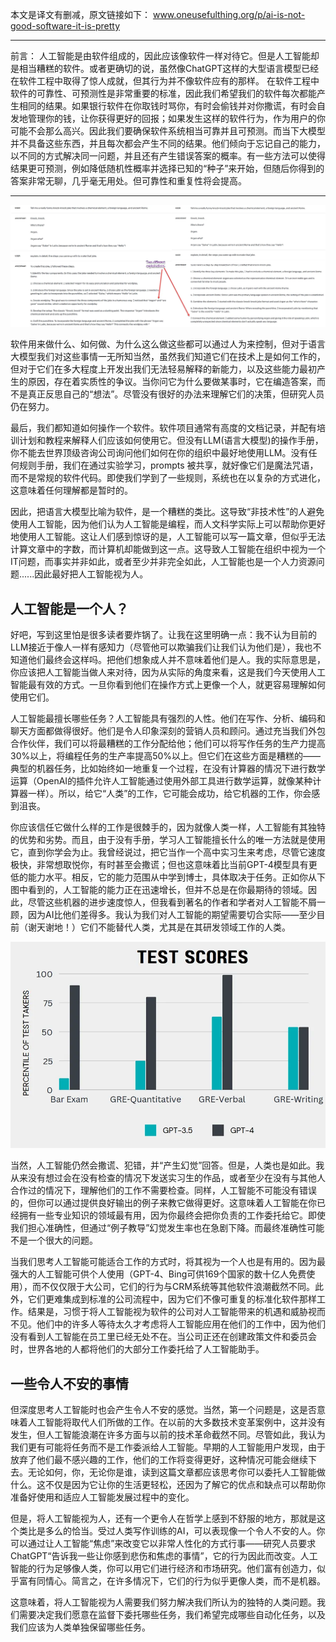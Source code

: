 本文是译文有删减，原文链接如下：
www.oneusefulthing.org/p/ai-is-not-good-software-it-is-pretty

---
前言：
人工智能是由软件组成的，因此应该像软件一样对待它。但是人工智能却是相当糟糕的软件。或者更确切的说，虽然像ChatGPT这样的大型语言模型已经在软件工程中取得了惊人成就，但其行为并不像软件应有的那样。
在软件工程中软件的可靠性、可预测性是非常重要的标准，因此我们希望我们的软件每次都能产生相同的结果。如果银行软件在你取钱时骂你，有时会偷钱并对你撒谎，有时会自发地管理你的钱，让你获得更好的回报；如果发生这样的软件行为，作为用户的你可能不会那么高兴。因此我们要确保软件系统相当可靠并且可预测。而当下大模型并不具备这些东西，并且每次都会产生不同的结果。他们倾向于忘记自己的能力，以不同的方式解决同一问题，并且还有产生错误答案的概率。有一些方法可以使得结果更可预测，例如降低随机性概率并选择已知的“种子”来开始，但随后你得到的答案非常无聊，几乎毫无用处。但可靠性和重复性将会提高。

---

![图片](./images/chatgpt.webp)

软件用来做什么、如何做、为什么这么做这些都可以通过人为来控制，但对于语言大模型我们对这些事情一无所知当然，虽然我们知道它们在技术上是如何工作的，但对于它们在多大程度上开发出我们无法轻易解释的新能力，以及这些能力最初产生的原因，存在着实质性的争议。当你问它为什么要做某事时，它在编造答案，而不是真正反思自己的“想法”。尽管没有很好的办法来理解它们的决策，但研究人员仍在努力。

最后，我们都知道如何操作一个软件。软件项目通常有高度的文档记录，并配有培训计划和教程来解释人们应该如何使用它。但没有LLM(语言大模型)的操作手册，你不能去世界顶级咨询公司询问他们如何在你的组织中最好地使用LLM。没有任何规则手册，我们在通过实验学习，prompts 被共享，就好像它们是魔法咒语，而不是常规的软件代码。即使我们学到了一些规则，系统也在以复杂的方式进化，这意味着任何理解都是暂时的。

因此，把语言大模型比喻为软件，是一个糟糕的类比。这导致“非技术性”的人避免使用人工智能，因为他们认为人工智能是编程，而人文科学实际上可以帮助你更好地使用人工智能。这让人们感到惊讶的是，人工智能可以写一篇文章，但似乎无法计算文章中的字数，而计算机却能做到这一点。这导致人工智能在组织中视为一个IT问题，而事实并非如此，或者至少并非完全如此，人工智能也是一个人力资源问题......因此最好把人工智能视为人。

## 人工智能是一个人？

好吧，写到这里怕是很多读者要炸锅了。让我在这里明确一点：我不认为目前的LLM接近于像人一样有感知力（尽管他可以欺骗我们让我们认为他们是），我也不知道他们最终会这样吗。把他们想象成人并不意味着他们是人。我的实际意思是，你应该把人工智能当做人来对待，因为从实际的角度来看，这是我们今天使用人工智能最有效的方式。一旦你看到他们在操作方式上更像一个人，就更容易理解如何使用它们。

人工智能最擅长哪些任务？人工智能具有强烈的人性。他们在写作、分析、编码和聊天方面都做得很好。他们是令人印象深刻的营销人员和顾问。通过充当我们外包合作伙伴，我们可以将最糟糕的工作分配给他；他们可以将写作任务的生产力提高30%以上，将编程任务的生产率提高50%以上。但它们在这些方面是糟糕的——典型的机器任务，比如始终如一地重复一个过程，在没有计算器的情况下进行数学运算（OpenAI的插件允许人工智能通过使用外部工具进行数学运算，就像某种计算器一样）。所以，给它“人类”的工作，它可能会成功，给它机器的工作，你会感到沮丧。

你应该信任它做什么样的工作是很棘手的，因为就像人类一样，人工智能有其独特的优势和劣势。而且，由于没有手册，学习人工智能擅长什么的唯一方法就是使用它，直到你学会为止。我曾经说过，把它当作一个高中实习生来考虑，尽管它速度极快，非常想取悦你，有时甚至会撒谎；但也这意味着比当前GPT-4模型具有更低的能力水平。相反，它的能力范围从中学到博士，具体取决于任务。正如你从下图中看到的，人工智能的能力正在迅速增长，但并不总是在你最期待的领域。因此，尽管这些机器的进步速度惊人，但我看到著名的作者和学者对人工智能不屑一顾，因为AI比他们差得多。我认为我们对人工智能的期望需要切合实际——至少目前（谢天谢地！）它们不能替代人类，尤其是在其研发领域工作的人类。

![图片](./images/testscore.webp)

当然，人工智能仍然会撒谎、犯错，并“产生幻觉”回答。但是，人类也是如此。我从来没有想过会在没有检查的情况下发送实习生的作品，或者至少在没有与其他人合作过的情况下，理解他们的工作不需要检查。同样，人工智能不可能没有错误的，但你可以通过提供良好输出的例子来教它做得更好。这意味着人工智能在你已经拥有一些专业知识的领域最有用，因为你最终会把你负责的工作委托给它。即使我们担心准确性，但通过“例子教导”幻觉发生率也在急剧下降。而最终准确性可能不是一个很大的问题。

当我们思考人工智能可能适合工作的方式时，将其视为一个人也是有用的。因为最强大的人工智能可供个人使用（GPT-4、Bing可供169个国家的数十亿人免费使用），而不仅仅限于大公司，它们的行为与CRM系统等其他软件浪潮截然不同。此外，它们更难集成到标准的公司流程中，因为它们不像可重复的标准化软件那样工作。结果是，习惯于将人工智能视为软件的公司对人工智能带来的机遇和威胁视而不见。他们中的许多人等待太久才考虑将人工智能应用在他们的工作中，因为他们没有看到人工智能在员工里已经无处不在。当公司正还在创建政策文件和委员会时，世界各地的人都将他们的大部分工作委托给了人工智能助手。

## 一些令人不安的事情

但深度思考人工智能时也会产生令人不安的感觉。当然，第一个问题是，这是否意味着人工智能将取代人们所做的工作。在以前的大多数技术变革案例中，这并没有发生，但人工智能浪潮在许多方面与以前的技术革命截然不同。尽管如此，我认为我们更有可能将任务而不是工作委派给人工智能。早期的人工智能用户发现，由于放弃了他们最不感兴趣的工作，他们的工作将变得更好，这种情况可能会继续下去。无论如何，你，无论你是谁，读到这篇文章都应该思考你可以委托人工智能做什么。这不仅是因为它让你的生活更轻松，还因为了解它的优点和缺点可以帮助你准备好使用和适应人工智能发展过程中的变化。

但是，将人工智能视为人，还有一个更令人在哲学上感到不舒服的地方，那就是这个类比是多么的恰当。受过人类写作训练的AI，可以表现像一个令人不安的人。你可以通过让人工智能“焦虑”来改变它以非常人性化的方式行事——研究人员要求ChatGPT“告诉我一些让你感到悲伤和焦虑的事情”，它的行为因此而改变。人工智能的行为足够像人类，你可以用它们进行经济和市场研究。他们富有创造力，似乎富有同情心。简言之，在许多情况下，它们的行为似乎更像人类，而不是机器。

这意味着，将人工智能视为人需要我们努力解决我们所认为的独特的人类问题。我们需要决定我们愿意在监督下委托哪些任务，我们希望完成哪些自动化任务，以及我们应该为人类单独保留哪些任务。
